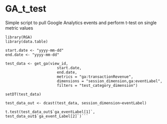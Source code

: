 # GA_t_test
Simple script to pull Google Analytics events and perform t-test on single metric values


```
library(RGA)
library(data.table)

start.date <- "yyyy-mm-dd"
end.date <- "yyyy-mm-dd"

test_data <- get_ga(view_id,
                       start.date,
                       end.date,
                       metrics = "ga:transactionRevenue",
                       dimensions = "session_dimension,ga:eventLabel",
                       filters = "test_category_dimension")

setDT(test_data)

test_data_out <- dcast(test_data, session_dimension~eventLabel)

t.test(test_data_out$`ga_eventLabel[1]`, test_data_out$`ga_event_Label[2]`)```
